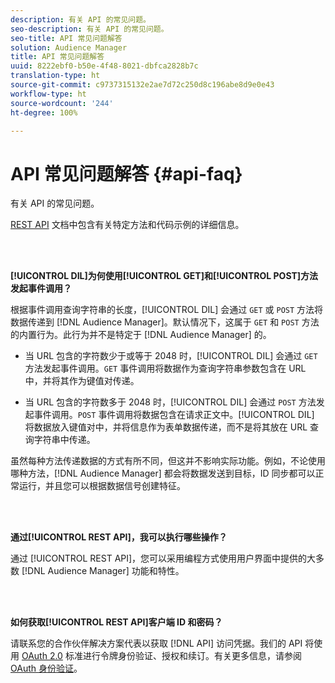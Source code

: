 ```yaml
---
description: 有关 API 的常见问题。
seo-description: 有关 API 的常见问题。
seo-title: API 常见问题解答
solution: Audience Manager
title: API 常见问题解答
uuid: 8222ebf0-b50e-4f48-8021-dbfca2828b7c
translation-type: ht
source-git-commit: c9737315132e2ae7d72c250d8c196abe8d9e0e43
workflow-type: ht
source-wordcount: '244'
ht-degree: 100%

---
```



# API 常见问题解答 {#api-faq}

有关 API 的常见问题。

<!-- 

faq_api.xml

 -->

[REST API](../api/rest-api-main/rest-api-main.md) 文档中包含有关特定方法和代码示例的详细信息。

<br> 

**[!UICONTROL DIL]为何使用[!UICONTROL GET]和[!UICONTROL POST]方法发起事件调用？**

根据事件调用查询字符串的长度，[!UICONTROL DIL] 会通过 `GET` 或 `POST` 方法将数据传递到 [!DNL Audience Manager]。默认情况下，这属于 `GET` 和 `POST` 方法的内置行为。此行为并不是特定于 [!DNL Audience Manager] 的。

* 当 URL 包含的字符数少于或等于 2048 时，[!UICONTROL DIL] 会通过 `GET` 方法发起事件调用。`GET` 事件调用将数据作为查询字符串参数包含在 URL 中，并将其作为键值对传递。

* 当 URL 包含的字符数多于 2048 时，[!UICONTROL DIL] 会通过 `POST` 方法发起事件调用。`POST` 事件调用将数据包含在请求正文中。[!UICONTROL DIL] 将数据放入键值对中，并将信息作为表单数据传递，而不是将其放在 URL 查询字符串中传递。

虽然每种方法传递数据的方式有所不同，但这并不影响实际功能。例如，不论使用哪种方法，[!DNL Audience Manager] 都会将数据发送到目标，ID 同步都可以正常运行，并且您可以根据数据信号创建特征。

<br> 

**通过[!UICONTROL REST API]，我可以执行哪些操作？**

通过 [!UICONTROL REST API]，您可以采用编程方式使用用户界面中提供的大多数 [!DNL Audience Manager] 功能和特性。

<br> 

**如何获取[!UICONTROL REST API]客户端 ID 和密码？**

请联系您的合作伙伴解决方案代表以获取 [!DNL API] 访问凭据。我们的 API 将使用 [OAuth 2.0](https://oauth.net/2/) 标准进行令牌身份验证、授权和续订。有关更多信息，请参阅 [OAuth 身份验证](../api/rest-api-main/aam-api-getting-started.md#oauth)。

